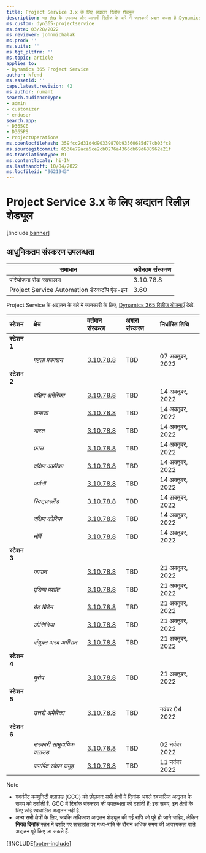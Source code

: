```yaml
---
title: Project Service 3.x के लिए अद्यतन रिलीज़ शेड्यूल
description: यह लेख के उपलब्ध और आगामी रिलीज के बारे में जानकारी प्रदान करता है।Dynamics 365 Project Service Automation
ms.custom: dyn365-projectservice
ms.date: 03/28/2022
ms.reviewer: johnmichalak
ms.prod: ''
ms.suite: ''
ms.tgt_pltfrm: ''
ms.topic: article
applies_to:
- Dynamics 365 Project Service
author: kfend
ms.assetid: ''
caps.latest.revision: 42
ms.author: rumant
search.audienceType:
- admin
- customizer
- enduser
search.app:
- D365CE
- D365PS
- ProjectOperations
ms.openlocfilehash: 359fcc2d31d4d90339870b93560685d77cb03fc8
ms.sourcegitcommit: 6536e79aca5ce2cb0276a4366db69d688962a21f
ms.translationtype: MT
ms.contentlocale: hi-IN
ms.lasthandoff: 10/04/2022
ms.locfileid: "9621943"
---
```

# <a name="update-release-schedule-for-project-service-3x"></a>Project Service 3.x के लिए अद्यतन रिलीज़ शेड्यूल

[!include [banner](../includes/psa-now-project-operations.md)]

## <a name="latest-version-availability"></a>आधुनिकतम संस्करण उपलब्धता

| समाधान  | नवीनतम संस्करण |
|-------|----|
| परियोजना सेवा स्वचालन    | 3.10.78.8 |
| Project Service Automation डेस्कटॉप ऐड-इन                | 3.60          |

Project Service के अद्यतन के बारे में जानकारी के लिए, [Dynamics 365 रिलीज़ योजनाएँ](/dynamics365/release-plans/) देखें. 

| स्टेशन  | क्षेत्र | वर्तमान संस्करण | अगला संस्करण |  निर्धारित तिथि
| :---   | :---   | :---   | :---   |:---   |         
|<strong>स्टेशन 1</strong> | |  |  | |
| | <i>पहला प्रकाशन</i> | [3.10.78.8](whats-new-ur-47.md)| TBD | 07 अक्तूबर, 2022
|<strong>स्टेशन 2</strong> | |  |  | |
| | <i>दक्षिण अमेरिका</i> | [3.10.78.8](whats-new-ur-47.md) | TBD | 14 अक्तूबर, 2022
| | <i>कनाडा</i> | [3.10.78.8](whats-new-ur-47.md) | TBD | 14 अक्तूबर, 2022
| | <i>भारत</i> | [3.10.78.8](whats-new-ur-47.md) | TBD | 14 अक्तूबर, 2022
| | <i>फ़्रांस</i> | [3.10.78.8](whats-new-ur-47.md) | TBD | 14 अक्तूबर, 2022
| | <i>दक्षिण अफ़्रीका</i> | [3.10.78.8](whats-new-ur-47.md) | TBD | 14 अक्तूबर, 2022
| | <i>जर्मनी</i> | [3.10.78.8](whats-new-ur-47.md) | TBD | 14 अक्तूबर, 2022
| | <i>स्विट्ज़रलैंड</i> | [3.10.78.8](whats-new-ur-47.md) | TBD | 14 अक्तूबर, 2022
| | <i>दक्षिण कोरिया</i> | [3.10.78.8](whats-new-ur-47.md) | TBD | 14 अक्तूबर, 2022
| | <i>नॉर्वे</i> | [3.10.78.8](whats-new-ur-47.md) | TBD | 14 अक्तूबर, 2022
|<strong>स्टेशन 3</strong> | |  |  | |
| | <i>जापान</i> | [3.10.78.8](whats-new-ur-47.md) | TBD | 21 अक्तूबर, 2022
| | <i>एशिया प्रशांत</i> | [3.10.78.8](whats-new-ur-47.md) | TBD | 21 अक्तूबर, 2022
| | <i>ग्रेट ब्रिटेन</i> | [3.10.78.8](whats-new-ur-47.md) | TBD | 21 अक्तूबर, 2022
| | <i>ओसिनिया</i> | [3.10.78.8](whats-new-ur-47.md) | TBD | 21 अक्तूबर, 2022
| | <i>संयुक्त अरब अमीरात</i> | [3.10.78.8](whats-new-ur-47.md) | TBD | 21 अक्तूबर, 2022
|<strong>स्टेशन 4</strong> | |  |  | |
| | <i>यूरोप</i> | [3.10.78.8](whats-new-ur-47.md) | TBD | 21 अक्तूबर, 2022
|<strong>स्टेशन 5</strong> | |  |  | |
| | <i>उत्तरी अमेरिका</i> | [3.10.78.8](whats-new-ur-47.md) | TBD | नवंबर 04 2022
|<strong>स्टेशन 6</strong> | |  |  | |
| | <i>सरकारी सामुदायिक क्लाउड</i> | [3.10.78.8](whats-new-ur-47.md) | TBD | 02 नवंबर 2022
| | <i>समर्पित स्केल समूह</i> | [3.10.78.8](whats-new-ur-47.md) | TBD | 11 नवंबर 2022




>[!Note]
> - गवर्नमेंट कम्युनिटी क्लाउड (GCC) को छोड़कर सभी क्षेत्रों में दिनांक अगले स्वचालित अद्यतन के समय को दर्शाती हैं. GCC में दिनांक संस्करण की उपलब्धता को दर्शाती हैं; इस समय, इन क्षेत्रों के लिए कोई स्वचालित अद्यतन नहीं है.
> - अन्य सभी क्षेत्रों के लिए, जबकि अधिकांश अद्यतन शेड्यूल की गई रात्रि को पूरे हो जाने चाहिए, लेकिन **नियत दिनांक** स्तंभ में दर्शाए गए सप्ताहांत पर मध्य-रात्रि के दौरान अधिक समय की आवश्यकता वाले अद्यतन पूरे किए जा सकते हैं.


[!INCLUDE[footer-include](../includes/footer-banner.md)]
